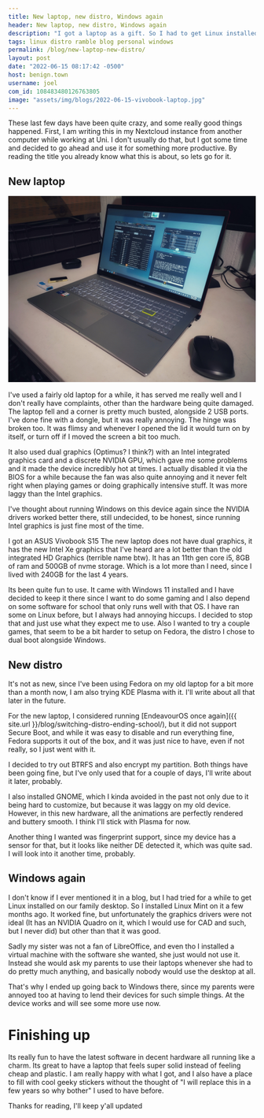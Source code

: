 ```yaml
---
title: New laptop, new distro, Windows again
header: New laptop, new distro, Windows again
description: "I got a laptop as a gift. So I had to get Linux installed on it once again. However, Windows had to make a return into my life, but at least its not just on a device of mine..."
tags: linux distro ramble blog personal windows
permalink: /blog/new-laptop-new-distro/
layout: post
date: "2022-06-15 08:17:42 -0500"
host: benign.town
username: joel
com_id: 108483480126763805
image: "assets/img/blogs/2022-06-15-vivobook-laptop.jpg"
---
```


These last few days have been quite crazy, and some really good things happened. First, I am writing this in my Nextcloud instance from another computer while working at Uni. I don't usually do that, but I got some time and decided to go ahead and use it for something more productive.
By reading the title you already know what this is about, so lets go for it.

## New laptop

![Asus Vivobook S15](/assets/img/blogs/2022-06-15-vivobook-laptop.jpg)

I've used a fairly old laptop for a while, it has served me really well and I don't really have complaints, other than the hardware being quite damaged. The laptop fell and a corner is pretty much busted, alongside 2 USB ports. I've done fine with a dongle, but it was really annoying. The hinge was broken too. It was flimsy and whenever I opened the lid it would turn on by itself, or turn off if I moved the screen a bit too much.

It also used dual graphics (Optimus? I think?) with an Intel integrated graphics card and a discrete NVIDIA GPU, which gave me some problems and it made the device incredibly hot at times. I actually disabled it via the BIOS for a while because the fan was also quite annoying and it never felt right when playing games or doing graphically intensive stuff. It was more laggy than the Intel graphics.

I've thought about running Windows on this device again since the NVIDIA drivers worked better there, still undecided, to be honest, since running Intel graphics is just fine most of the time.

I got an ASUS Vivobook S15 The new laptop does not have dual graphics, it has the new Intel Xe graphics that I've heard are a lot better than the old integrated HD Graphics (terrible name btw). It has an 11th gen core i5, 8GB of ram and 500GB of nvme storage. Which is a lot more than I need, since I lived with 240GB for the last 4 years.

Its been quite fun to use. It came with Windows 11 installed and I have decided to keep it there since I want to do some gaming and I also depend on some software for school that only runs well with that OS. I have ran some on Linux before, but I always had annoying hiccups. I decided to stop that and just use what they expect me to use. Also I wanted to try a couple games, that seem to be a bit harder to setup on Fedora, the distro I chose to dual boot alongside Windows.

## New distro

It's not as new, since I've been using Fedora on my old laptop for a bit more than a month now, I am also trying KDE Plasma with it. I'll write about all that later in the future.

For the new laptop, I considered running [EndeavourOS once again]({{ site.url }}/blog/switching-distro-ending-school/), but it did not support Secure Boot, and while it was easy to disable and run everything fine, Fedora supports it out of the box, and it was just nice to have, even if not really, so I just went with it.

I decided to try out BTRFS and also encrypt my partition. Both things have been going fine, but I've only used that for a couple of days, I'll write about it later, probably.

I also installed GNOME, which I kinda avoided in the past not only due to it being hard to customize, but because it was laggy on my old device. However, in this new hardware, all the animations are perfectly rendered and buttery smooth. I think I'll stick with Plasma for now.

Another thing I wanted was fingerprint support, since my device has a sensor for that, but it looks like neither DE detected it, which was quite sad. I will look into it another time, probably. 

## Windows again

I don't know if I ever mentioned it in a blog, but I had tried for a while to get Linux installed on our family desktop. So I installed Linux Mint on it a few months ago. It worked fine, but unfortunately the graphics drivers were not ideal (It has an NVIDIA Quadro on it, which I would use  for CAD and such, but I never did) but other than that it was good.

Sadly my sister was not a fan of LibreOffice, and even tho I installed a virtual machine with the software she wanted, she just would not use it. Instead she would ask my parents to use their laptops whenever she had to do pretty much anything, and basically nobody would use the desktop at all.

That's why I ended up going back to Windows there, since my parents were annoyed too at having to lend their devices for such simple things. At the device works and will see some more use now.


# Finishing up

Its really fun to have the latest software in decent hardware all running like a charm. Its great to have a laptop that feels super solid instead of feeling cheap and plastic. I am really happy with what I got, and I also have a place to fill with cool geeky stickers without the thought of "I will replace this in a few years so why bother" I used to have before.

Thanks for reading, I'll keep y'all updated




